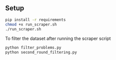 ## Setup

```bash
pip install -r requirements
chmod +x run_scraper.sh
./run_scraper.sh
```

To filter the dataset after running the scraper script

```python
python filter_problems.py
python second_round_filtering.py
```
